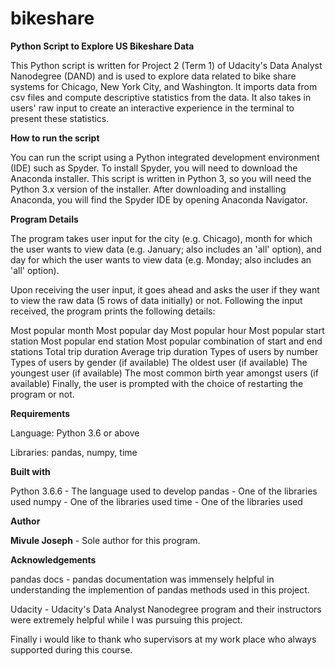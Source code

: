 # bikeshare
**Python Script to Explore US Bikeshare Data**

This Python script is written for Project 2 (Term 1) of Udacity's Data Analyst Nanodegree (DAND) and is used to explore data related to bike share systems for Chicago, New York City, and Washington. It imports data from csv files and compute descriptive statistics from the data. It also takes in users' raw input to create an interactive experience in the terminal to present these statistics.

**How to run the script**

You can run the script using a Python integrated development environment (IDE) such as Spyder. To install Spyder, you will need to download the Anaconda installer. This script is written in Python 3, so you will need the Python 3.x version of the installer. After downloading and installing Anaconda, you will find the Spyder IDE by opening Anaconda Navigator.

**Program Details**

The program takes user input for the city (e.g. Chicago), month for which the user wants to view data (e.g. January; also includes an 'all' option), and day for which the user wants to view data (e.g. Monday; also includes an 'all' option).

Upon receiving the user input, it goes ahead and asks the user if they want to view the raw data (5 rows of data initially) or not. Following the input received, the program prints the following details:

Most popular month
Most popular day
Most popular hour
Most popular start station
Most popular end station
Most popular combination of start and end stations
Total trip duration
Average trip duration
Types of users by number
Types of users by gender (if available)
The oldest user (if available)
The youngest user (if available)
The most common birth year amongst users (if available)
Finally, the user is prompted with the choice of restarting the program or not.

**Requirements**

Language: Python 3.6 or above

Libraries: pandas, numpy, time

**Built with**

Python 3.6.6 - The language used to develop
pandas - One of the libraries used
numpy - One of the libraries used
time - One of the libraries used

**Author**

**Mivule Joseph** - Sole author for this program.

**Acknowledgements**

pandas docs - pandas documentation was immensely helpful in understanding the implemention of pandas methods used in this project.

Udacity - Udacity's Data Analyst Nanodegree program and their instructors were extremely helpful while I was pursuing this project.

Finally i would like to thank who supervisors at my work place who always supported during this course.



